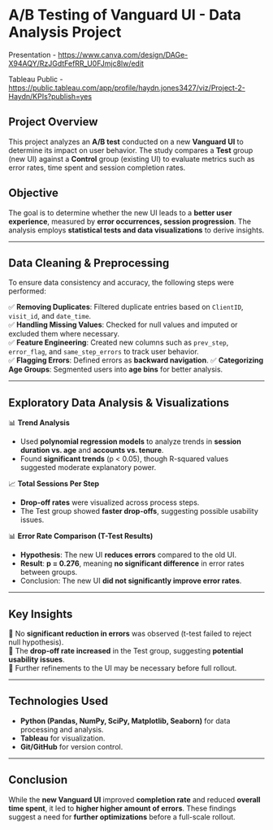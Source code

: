 # **A/B Testing of Vanguard UI - Data Analysis Project** 
Presentation - https://www.canva.com/design/DAGe-X94AQY/RzJGdtFefRR_U0FJmjc8lw/edit

Tableau Public - https://public.tableau.com/app/profile/haydn.jones3427/viz/Project-2-Haydn/KPIs?publish=yes

## **Project Overview**
This project analyzes an **A/B test** conducted on a new **Vanguard UI** to determine its impact on user behavior. The study compares a **Test** group (new UI) against a **Control** group (existing UI) to evaluate metrics such as error rates, time spent and session completion rates.

## **Objective**
The goal is to determine whether the new UI leads to a **better user experience**, measured by **error occurrences, session progression**. The analysis employs **statistical tests and data visualizations** to derive insights.

---

## **Data Cleaning & Preprocessing**
To ensure data consistency and accuracy, the following steps were performed:  

✅ **Removing Duplicates**: Filtered duplicate entries based on `ClientID`, `visit_id`, and `date_time`.  
✅ **Handling Missing Values**: Checked for null values and imputed or excluded them where necessary.  
✅ **Feature Engineering**: Created new columns such as `prev_step`, `error_flag`, and `same_step_errors` to track user behavior.  
✅ **Flagging Errors**: Defined errors as **backward navigation**.
✅ **Categorizing Age Groups**: Segmented users into **age bins** for better analysis.  

---

## **Exploratory Data Analysis & Visualizations**  

📊 **Trend Analysis**  
- Used **polynomial regression models** to analyze trends in **session duration vs. age** and **accounts vs. tenure**.  
- Found **significant trends** (p < 0.05), though R-squared values suggested moderate explanatory power.  

📈 **Total Sessions Per Step**  
- **Drop-off rates** were visualized across process steps.  
- The Test group showed **faster drop-offs**, suggesting possible usability issues.  

📊 **Error Rate Comparison (T-Test Results)**  
- **Hypothesis**: The new UI **reduces errors** compared to the old UI.  
- **Result**: **p = 0.276**, meaning **no significant difference** in error rates between groups.  
- Conclusion: The new UI **did not significantly improve error rates**.  

---

## **Key Insights**  
📌 No **significant reduction in errors** was observed (t-test failed to reject null hypothesis).  
📌 The **drop-off rate increased** in the Test group, suggesting **potential usability issues**.  
📌 Further refinements to the UI may be necessary before full rollout.  

---

## **Technologies Used**  
- **Python (Pandas, NumPy, SciPy, Matplotlib, Seaborn)** for data processing and analysis.  
- **Tableau** for visualization.  
- **Git/GitHub** for version control.  

---

## **Conclusion**  
While the **new Vanguard UI** improved **completion rate** and reduced **overall time spent**, it led to **higher higher amount of errors**. These findings suggest a need for **further optimizations** before a full-scale rollout.

